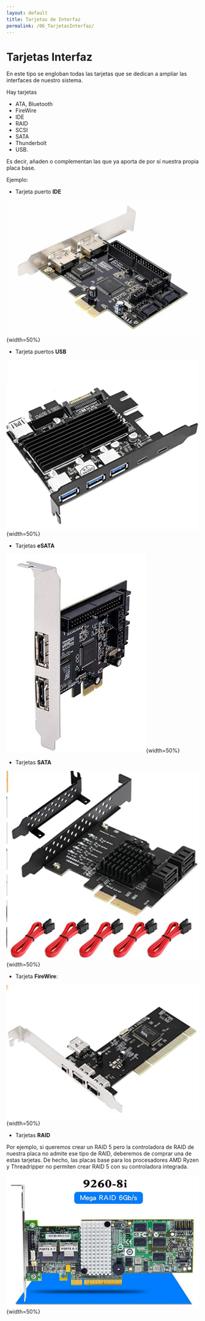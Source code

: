 ```yaml
---
layout: default
title: Tarjetas de Interfaz
permalink: /06_TarjetasInterfaz/
---
```


<!-- <link rel="stylesheet" type="text/css" href="/css/estilos.css"/> -->

# Tarjetas Interfaz

En este tipo se engloban todas las tarjetas que se dedican a ampliar las interfaces de nuestro sistema.  

Hay tarjetas  

- ATA, Bluetooth
- FireWire
- IDE
- RAID
- SCSI
- SATA
- Thunderbolt
- USB.

Es decir, añaden o complementan las que ya aporta de por sí nuestra propia placa base.

Ejemplo:

- Tarjeta puerto **IDE**  

![Tarjeta de puertos IDE](imgs/TarjetasIDE.png#Width60){width=50%}

- Tarjeta puertos **USB**

![Tarjeta de puertos USB](imgs/TarjetasUSB.png#Width60){width=50%}

- Tarjetas **eSATA**

![Tarjeta de puertos eSATA](imgs/TarjetasESATA.png#Width60){width=50%}

- Tarjetas **SATA**

![Tarjeta de puertos SATA](imgs/TarjetasSATA.png#Width60){width=50%}

- Tarjeta **FireWire**:

![Tarjeta de puerto Firewire (IEEE 1394)](imgs/TarjetasFirewire.png#Width60){width=50%} 

- Tarjetas **RAID**

Por ejemplo, si queremos crear un RAID 5 pero la controladora de RAID de nuestra placa no admite ese tipo de RAID, deberemos de comprar una de estas tarjetas. De hecho, las placas base para los procesadores AMD Ryzen y Threadripper no permiten crear RAID 5 con su controladora integrada.

![Tajetas RAID](imgs/TarjetasRAID.png#Width70){width=50%}